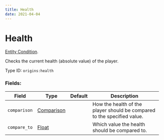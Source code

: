 ```yaml
---
title: Health
date: 2021-04-04
---
```

# Health

[Entity Condition](../entity_conditions.md).

Checks the current health (absolute value) of the player.

Type ID: `origins:health`

### Fields:

Field  | Type | Default | Description
-------|------|---------|-------------
`comparison` | [Comparison](../data_types/comparison.md) | | How the health of the player should be compared to the specified value.
`compare_to` | [Float](../data_types/float.md) | | Which value the health should be compared to.
